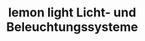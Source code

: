 ---
title: "lemon light Licht- und Beleuchtungssysteme"
url: /beckum/lemon-light-licht-und-beleuchtungssysteme/
shop: Lampen
---